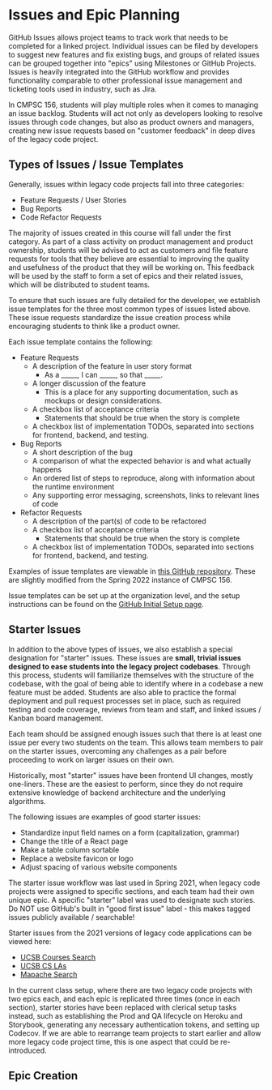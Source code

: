 # Issues and Epic Planning

GitHub Issues allows project teams to track work that needs to be completed for a linked project. Individual issues can be filed by developers to suggest new features and fix existing bugs, and groups of related issues can be grouped together into "epics" using Milestones or GitHub Projects. Issues is heavily integrated into the GitHub workflow and provides functionality comparable to other professional issue management and ticketing tools used in industry, such as Jira.

In CMPSC 156, students will play multiple roles when it comes to managing an issue backlog. Students will act not only as developers looking to resolve issues through code changes, but also as product owners and managers, creating new issue requests based on "customer feedback" in deep dives of the legacy code project. 

## Types of Issues / Issue Templates

Generally, issues within legacy code projects fall into three categories:

* Feature Requests / User Stories
* Bug Reports
* Code Refactor Requests

The majority of issues created in this course will fall under the first category. As part of a class activity on product management and product ownership, students will be advised to act as customers and file feature requests for tools that they believe are essential to improving the quality and usefulness of the product that they will be working on. This feedback will be used by the staff to form a set of epics and their related issues, which will be distributed to student teams.

To ensure that such issues are fully detailed for the developer, we establish issue templates for the three most common types of issues listed above. These issue requests standardize the issue creation process while encouraging students to think like a product owner.

Each issue template contains the following:

* Feature Requests
  * A description of the feature in user story format
    * As a _____, I can _____, so that _____.
  * A longer discussion of the feature
    * This is a place for any supporting documentation, such as mockups or design considerations.
  * A checkbox list of acceptance criteria
    * Statements that should be true when the story is complete
  * A checkbox list of implementation TODOs, separated into sections for frontend, backend, and testing.
* Bug Reports
  * A short description of the bug
  * A comparison of what the expected behavior is and what actually happens
  * An ordered list of steps to reproduce, along with information about the runtime environment
  * Any supporting error messaging, screenshots, links to relevant lines of code
* Refactor Requests
  * A description of the part(s) of code to be refactored
  * A checkbox list of acceptance criteria
    * Statements that should be true when the story is complete
  * A checkbox list of implementation TODOs, separated into sections for frontend, backend, and testing.

Examples of issue templates are viewable in [this GitHub repository](https://github.com/alu-classroom-test/.github). These are slightly modified from the Spring 2022 instance of CMPSC 156.

Issue templates can be set up at the organization level, and the setup instructions can be found on the [GitHub Initial Setup page](../2-services/github/2-initial-setup.md#step-6-establish-organization-wide-issue-and-pull-request-templates).

## Starter Issues

In addition to the above types of issues, we also establish a special designation for "starter" issues. These issues are **small, trivial issues designed to ease students into the legacy project codebases**. Through this process, students will familiarize themselves with the structure of the codebase, with the goal of being able to identify where in a codebase a new feature must be added. Students are also able to practice the formal deployment and pull request processes set in place, such as required testing and code coverage, reviews from team and staff, and linked issues / Kanban board management.

Each team should be assigned enough issues such that there is at least one issue per every two students on the team. This allows team members to pair on the starter issues, overcoming any challenges as a pair before proceeding to work on larger issues on their own.

Historically, most "starter" issues have been frontend UI changes, mostly one-liners. These are the easiest to perform, since they do not require extensive knowledge of backend architecture and the underlying algorithms.

The following issues are examples of good starter issues:

* Standardize input field names on a form (capitalization, grammar)
* Change the title of a React page
* Make a table column sortable
* Replace a website favicon or logo
* Adjust spacing of various website components
 
The starter issue workflow was last used in Spring 2021, when legacy code projects were assigned to specific sections, and each team had their own unique epic. A specific "starter" label was used to designate such stories. Do NOT use GitHub's built in "good first issue" label - this makes tagged issues publicly available / searchable!

Starter issues from the 2021 versions of legacy code applications can be viewed here:

* [UCSB Courses Search](https://github.com/ucsb-cs156-s21/proj-ucsb-courses-search/issues?q=is%3Aissue+label%3Astarter)
* [UCSB CS LAs](https://github.com/ucsb-cs156-s21/proj-ucsb-cs-las/issues?q=is%3Aissue+label%3Astarter)
* [Mapache Search](https://github.com/ucsb-cs156-s21/proj-mapache-search/issues?q=is%3Aissue+label%3AS21-Starter)

In the current class setup, where there are two legacy code projects with two epics each, and each epic is replicated three times (once in each section), starter stories have been replaced with clerical setup tasks instead, such as establishing the Prod and QA lifecycle on Heroku and Storybook, generating any necessary authentication tokens, and setting up Codecov. If we are able to rearrange team projects to start earlier and allow more legacy code project time, this is one aspect that could be re-introduced.

## Epic Creation



